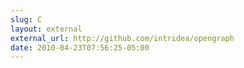 ```yaml
---
slug: C
layout: external
external_url: http://github.com/intridea/opengraph
date: 2010-04-23T07:56:25-05:00
---
```

